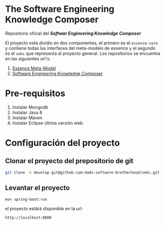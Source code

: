 # The Software Engineering Knowledge Composer

Repositorio oficial del **_Softwar Engineering Knowledge Composer_**

El proyecto está dividio en dos componentes, el primero es el `essence-core` y contiene todas las interfaces del meta-modelo de essence y el segundo es el `sekc` que representa al proyecto general. Los repositorios se encuentra en las siguientes url's:

1. [Essence Meta-Model](https://github.com/danimaniarqsoft/essence-metamodel)
2. [Software Engineering Knowledge Composer](https://github.com/dads-software-brotherhood/sekc)



# Pre-requisitos

1. Instalar Mongodb
2. Instalar Java 8
3. Instalar Maven
4. Instalar Eclipse última versión web.


# Configuración del proyecto

## Clonar el proyecto del prepositorio de git
```bash
git clone -b develop git@github.com:dads-software-brotherhood/sekc.git 
```

## Levantar el proyecto
```bash
mvn spring-boot:run
```

el proyecto estárá disponible en la url:
```bash
http://localhost:8080
```
